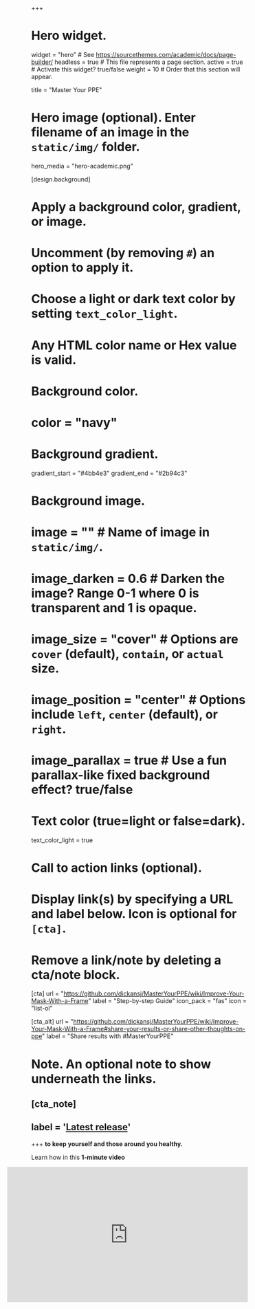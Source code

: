 +++
# Hero widget.
widget = "hero"  # See https://sourcethemes.com/academic/docs/page-builder/
headless = true  # This file represents a page section.
active = true  # Activate this widget? true/false
weight = 10  # Order that this section will appear.

title = "Master Your PPE"

# Hero image (optional). Enter filename of an image in the `static/img/` folder.
hero_media = "hero-academic.png"


[design.background]
  # Apply a background color, gradient, or image.
  #   Uncomment (by removing `#`) an option to apply it.
  #   Choose a light or dark text color by setting `text_color_light`.
  #   Any HTML color name or Hex value is valid.

  # Background color.
  # color = "navy"
  
  # Background gradient.
  gradient_start = "#4bb4e3"
  gradient_end = "#2b94c3"
  
  # Background image.
  # image = ""  # Name of image in `static/img/`.
  # image_darken = 0.6  # Darken the image? Range 0-1 where 0 is transparent and 1 is opaque.
  # image_size = "cover"  #  Options are `cover` (default), `contain`, or `actual` size.
  # image_position = "center"  # Options include `left`, `center` (default), or `right`.
  # image_parallax = true  # Use a fun parallax-like fixed background effect? true/false
  
  # Text color (true=light or false=dark).
  text_color_light = true

# Call to action links (optional).
#   Display link(s) by specifying a URL and label below. Icon is optional for `[cta]`.
#   Remove a link/note by deleting a cta/note block.
[cta]
  url = "https://github.com/dickansj/MasterYourPPE/wiki/Improve-Your-Mask-With-a-Frame"
  label = "Step-by-step Guide"
  icon_pack = "fas"
  icon = "list-ol"


[cta_alt]
  url = "https://github.com/dickansj/MasterYourPPE/wiki/Improve-Your-Mask-With-a-Frame#share-your-results-or-share-other-thoughts-on-ppe"
  label = "Share results with #MasterYourPPE"

# Note. An optional note to show underneath the links.
## [cta_note]
##   label = '<a class="js-github-release" href="https://sourcethemes.com/academic/updates" data-repo="gcushen/hugo-academic">Latest release<!-- V --></a>'
+++
**to keep yourself and those around you healthy.**


Learn how in this **1-minute video**

<iframe width="560" height="315" src="https://www.youtube.com/embed/KZgRVWYM7rY" align="right" frameborder="0" allow="accelerometer; autoplay; encrypted-media; gyroscope; picture-in-picture" allowfullscreen></iframe>

<!--
<span style="text-shadow: none;"><a class="github-button" href="https://github.com/dickansj/ppe-solutions" data-icon="octicon-star" data-size="large" data-show-count="false" aria-label="Star this on GitHub">Star</a><script async defer src="https://buttons.github.io/buttons.js"></script></span>
-->
